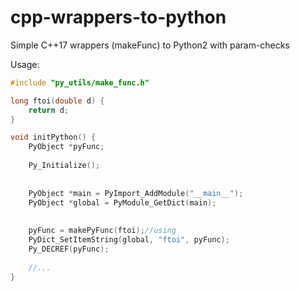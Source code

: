 # cpp-wrappers-to-python
Simple C++17 wrappers (makeFunc) to Python2 with param-checks

Usage:

```C++
#include "py_utils/make_func.h"

long ftoi(double d) {
	return d;
}

void initPython() {
	PyObject *pyFunc;
	
	Py_Initialize();
	
	
	PyObject *main = PyImport_AddModule("__main__");
	PyObject *global = PyModule_GetDict(main);
	
	
	pyFunc = makePyFunc(ftoi);//using
	PyDict_SetItemString(global, "ftoi", pyFunc);
	Py_DECREF(pyFunc);
	
	//...
}
```

